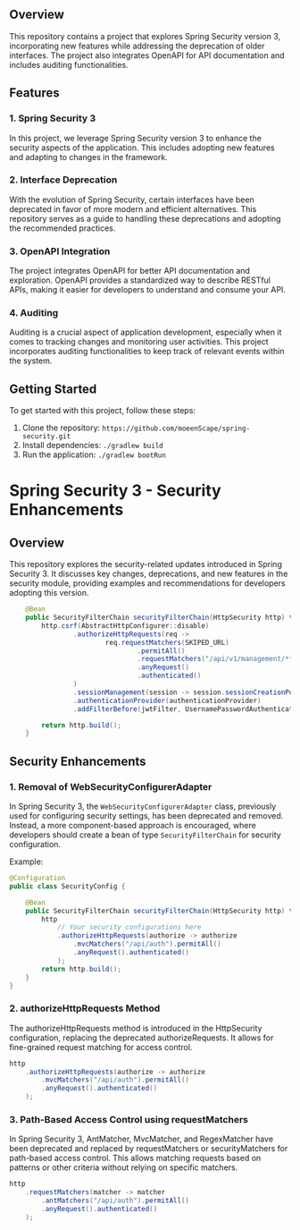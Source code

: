 ## Overview

This repository contains a project that explores Spring Security version 3, incorporating new features while addressing the deprecation of older interfaces. The project also integrates OpenAPI for API documentation and includes auditing functionalities.

## Features

### 1. Spring Security 3

In this project, we leverage Spring Security version 3 to enhance the security aspects of the application. This includes adopting new features and adapting to changes in the framework.

### 2. Interface Deprecation

With the evolution of Spring Security, certain interfaces have been deprecated in favor of more modern and efficient alternatives. This repository serves as a guide to handling these deprecations and adopting the recommended practices.

### 3. OpenAPI Integration

The project integrates OpenAPI for better API documentation and exploration. OpenAPI provides a standardized way to describe RESTful APIs, making it easier for developers to understand and consume your API.

### 4. Auditing

Auditing is a crucial aspect of application development, especially when it comes to tracking changes and monitoring user activities. This project incorporates auditing functionalities to keep track of relevant events within the system.

## Getting Started

To get started with this project, follow these steps:

1. Clone the repository: `https://github.com/moeenScape/spring-security.git`
2. Install dependencies: `./gradlew build`
3. Run the application: `./gradlew bootRun`

# Spring Security 3 - Security Enhancements

## Overview

This repository explores the security-related updates introduced in Spring Security 3. It discusses key changes, deprecations, and new features in the security module, providing examples and recommendations for developers adopting this version.
```java
    @Bean
    public SecurityFilterChain securityFilterChain(HttpSecurity http) throws Exception {
        http.csrf(AbstractHttpConfigurer::disable)
                .authorizeHttpRequests(req ->
                        req.requestMatchers(SKIPED_URL)
                                .permitAll()
                                .requestMatchers("/api/v1/management/**")
                                .anyRequest()
                                .authenticated()
                )
                .sessionManagement(session -> session.sessionCreationPolicy(STATELESS))
                .authenticationProvider(authenticationProvider)
                .addFilterBefore(jwtFilter, UsernamePasswordAuthenticationFilter.class);

        return http.build();
    }
```

## Security Enhancements
### 1. Removal of WebSecurityConfigurerAdapter

In Spring Security 3, the `WebSecurityConfigurerAdapter` class, previously used for configuring security settings, has been deprecated and removed. Instead, a more component-based approach is encouraged, where developers should create a bean of type `SecurityFilterChain` for security configuration.

Example:

```java
@Configuration
public class SecurityConfig {

    @Bean
    public SecurityFilterChain securityFilterChain(HttpSecurity http) throws Exception {
        http
            // Your security configurations here
            .authorizeHttpRequests(authorize -> authorize
                .mvcMatchers("/api/auth").permitAll()
                .anyRequest().authenticated()
            );
        return http.build();
    }
}
```

### 2. authorizeHttpRequests Method

The authorizeHttpRequests method is introduced in the HttpSecurity configuration, replacing the deprecated authorizeRequests. It allows for fine-grained request matching for access control.
```java
http
    .authorizeHttpRequests(authorize -> authorize
        .mvcMatchers("/api/auth").permitAll()
        .anyRequest().authenticated()
    );
```
### 3. Path-Based Access Control using requestMatchers

In Spring Security 3, AntMatcher, MvcMatcher, and RegexMatcher have been deprecated and replaced by requestMatchers or securityMatchers for path-based access control. This allows matching requests based on patterns or other criteria without relying on specific matchers.

```java
http
    .requestMatchers(matcher -> matcher
        .antMatchers("/api/auth").permitAll()
        .anyRequest().authenticated()
    );

```

